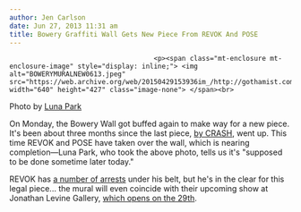 ```yaml
---
author: Jen Carlson
date: Jun 27, 2013 11:31 am
title: Bowery Graffiti Wall Gets New Piece From REVOK And POSE
---
```


	
										<p><span class="mt-enclosure mt-enclosure-image" style="display: inline;"> <img alt="BOWERYMURALNEW0613.jpeg" src="https://web.archive.org/web/20150429153936im_/http://gothamist.com/attachments/arts_jen/BOWERYMURALNEW0613.jpeg" width="640" height="427" class="image-none"> </span><br>
<span class="photo_caption">Photo by <a href="https://web.archive.org/web/20150429153936/http://www.flickr.com/photos/lunapark/9150201025/">Luna Park</a></span></p>

<p>On Monday, the Bowery Wall got buffed again to make way for a new piece. It&apos;s been about three months since the last piece, <a href="https://web.archive.org/web/20150429153936/http://gothamist.com/2013/03/15/popeye_mural_goes_up_on_houston_str.php">by CRASH</a>, went up. This time REVOK and POSE have taken over the wall, which is nearing completion&#x2014;Luna Park, who took the above photo, tells us it&apos;s &quot;supposed to be done sometime later today.&quot; </p>

<p>REVOK has <a href="https://web.archive.org/web/20150429153936/http://www.thelmagazine.com/TheMeasure/archives/2011/04/27/graffiti-artist-revok-arrested-and-setenced-to-six-months-in-jail">a number of arrests</a> under his belt, but he&apos;s in the clear for this legal piece... the mural will even coincide with their upcoming show at Jonathan Levine Gallery, <a href="https://web.archive.org/web/20150429153936/http://jonathanlevinegallery.com/?method=Exhibit.Upcoming">which opens on the 29th</a>.</p>					
										
									
				